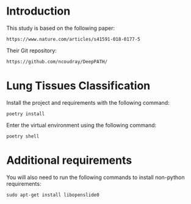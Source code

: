 # Introduction

This study is based on the following paper: 

`https://www.nature.com/articles/s41591-018-0177-5`

Their Git repository:

`https://github.com/ncoudray/DeepPATH/`

# Lung Tissues Classification

Install the project and requirements with the following command:

`poetry install`

Enter the virtual environment using the following command:

`poetry shell`

# Additional requirements

You will also need to run the following commands to install non-python requirements:

`sudo apt-get install libopenslide0`